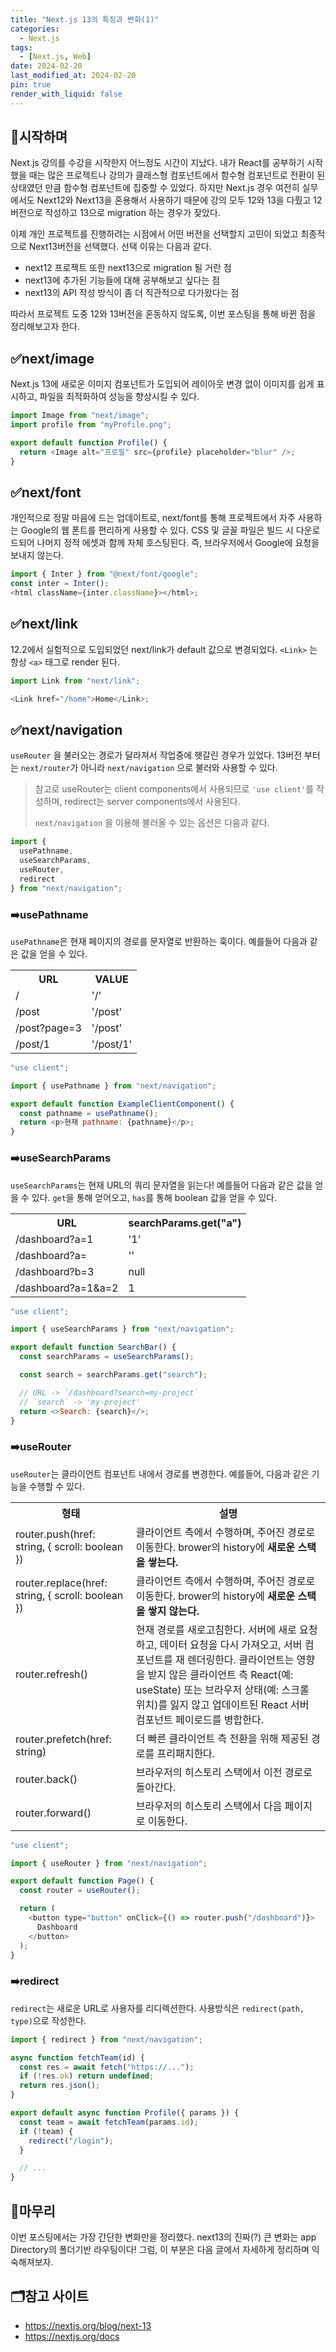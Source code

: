 ```yaml
---
title: "Next.js 13의 특징과 변화(1)"
categories:
  - Next.js
tags:
  - [Next.js, Web]
date: 2024-02-20
last_modified_at: 2024-02-20
pin: true
render_with_liquid: false
---
```


## 📌시작하며

Next.js 강의를 수강을 시작한지 어느정도 시간이 지났다. 내가 React를 공부하기 시작했을 때는 많은 프로젝트나 강의가 클래스형 컴포넌트에서 함수형 컴포넌트로 전환이 된 상태였던 만큼 함수형 컴포넌트에 집중할 수 있었다.
하지만 Next.js 경우 여전히 실무에서도 Next12와 Next13을 혼용해서 사용하기 때문에 강의 모두 12와 13을 다뤘고 12버전으로 작성하고 13으로 migration 하는 경우가 잦았다.

이제 개인 프로젝트를 진행하려는 시점에서 어떤 버전을 선택할지 고민이 되었고 최종적으로 Next13버전을 선택했다.
선택 이유는 다음과 같다.

- next12 프로젝트 또한 next13으로 migration 될 거란 점
- next13에 추가된 기능들에 대해 공부해보고 싶다는 점
- next13의 API 작성 방식이 좀 더 직관적으로 다가왔다는 점

따라서 프로젝트 도중 12와 13버전을 혼동하지 않도록, 이번 포스팅을 통해 바뀐 점을 정리해보고자 한다.

## ✅next/image

Next.js 13에 새로운 이미지 컴포넌트가 도입되어 레이아웃 변경 없이 이미지를 쉽게 표시하고, 파일을 최적화하여 성능을 향상시킬 수 있다.

```javascript
import Image from "next/image";
import profile from "myProfile.png";

export default function Profile() {
  return <Image alt="프로필" src={profile} placeholder="blur" />;
}
```

## ✅next/font

개인적으로 정말 마음에 드는 업데이트로, next/font를 통해 프로젝트에서 자주 사용하는 Google의 웹 폰트를 편리하게 사용할 수 있다. CSS 및 글꼴 파일은 빌드 시 다운로드되어 나머지 정적 에셋과 함께 자체 호스팅된다. 즉, 브라우저에서 Google에 요청을 보내지 않는다.

```javascript
import { Inter } from "@next/font/google";
const inter = Inter();
<html className={inter.className}></html>;
```

## ✅next/link

12.2에서 실험적으로 도입되었던 next/link가 default 값으로 변경되었다. `<Link>` 는 항상 `<a>` 태그로 render 된다.

```javascript
import Link from "next/link";

<Link href="/home">Home</Link>;
```

## ✅next/navigation

`useRouter` 을 불러오는 경로가 달라져서 작업중에 헷갈린 경우가 있었다. 13버전 부터는 `next/router`가 아니라 `next/navigation` 으로 불러와 사용할 수 있다.

> 참고로 useRouter는 client components에서 사용되므로 `'use client'`를 작성하며, redirect는 server components에서 사용된다.
>
> `next/navigation` 을 이용해 불러올 수 있는 옵션은 다음과 같다.

```javascript
import {
  usePathname,
  useSearchParams,
  useRouter,
  redirect
} from "next/navigation";
```

### ➡️usePathname

`usePathname`은 현재 페이지의 경로를 문자열로 반환하는 훅이다. 예를들어 다음과 같은 값을 얻을 수 있다.

<table>
  <tr>
    <th>URL</th>
    <th>VALUE</th>
  </tr>
  <tr>
    <td>/</td>
    <td>'/'</td>
  </tr>
  <tr>
    <td>/post</td>
    <td>'/post'</td>
  </tr>
  <tr>
    <td>/post?page=3</td>
    <td>'/post'</td>
  </tr>
  <tr>
    <td>/post/1</td>
    <td>'/post/1'</td>
  </tr>
</table>

```javascript
"use client";

import { usePathname } from "next/navigation";

export default function ExampleClientComponent() {
  const pathname = usePathname();
  return <p>현재 pathname: {pathname}</p>;
}
```

### ➡️useSearchParams

`useSearchParams`는 현재 URL의 쿼리 문자열을 읽는다! 예를들어 다음과 같은 값을 얻을 수 있다.
`get`을 통해 얻어오고, `has`를 통해 boolean 값을 얻을 수 있다.

<table>
  <tr>
    <th>URL</th>
    <th>searchParams.get("a")</th>
  </tr>
  <tr>
    <td>/dashboard?a=1</td>
    <td>'1'</td>
  </tr>
  <tr>
    <td>/dashboard?a=</td>
    <td>''</td>
  </tr>
  <tr>
    <td>/dashboard?b=3</td>
    <td>null</td>
  </tr>
  <tr>
    <td>/dashboard?a=1&a=2</td>
    <td>1</td>
  </tr>
</table>

```javascript
"use client";

import { useSearchParams } from "next/navigation";

export default function SearchBar() {
  const searchParams = useSearchParams();

  const search = searchParams.get("search");

  // URL -> `/dashboard?search=my-project`
  // `search` -> 'my-project'
  return <>Search: {search}</>;
}
```

### ➡️useRouter

`useRouter`는 클라이언트 컴포넌트 내에서 경로를 변경한다. 예를들어, 다음과 같은 기능을 수행할 수 있다.

<table>
  <tr>
    <th>형태</th>
    <th>설명</th>
  </tr>
  <tr>
    <td>router.push(href: string, { scroll: boolean })</td>
    <td>클라이언트 측에서 수행하며, 주어진 경로로 이동한다. brower의 history에 <b>새로운 스택을 쌓는다.</b></td>
  </tr>
  <tr>
    <td>router.replace(href: string, { scroll: boolean })</td>
    <td>클라이언트 측에서 수행하며, 주어진 경로로 이동한다. brower의 history에 <b>새로운 스택을 쌓지 않는다.</b></td>
  </tr>
  <tr>
    <td>router.refresh()</td>
    <td>현재 경로를 새로고침한다. 서버에 새로 요청하고, 데이터 요청을 다시 가져오고, 서버 컴포넌트를 재 렌더링한다. 클라이언트는 영향을 받지 않은 클라이언트 측 React(예: useState) 또는 브라우저 상태(예: 스크롤 위치)를 잃지 않고 업데이트된 React 서버 컴포넌트 페이로드를 병합한다.</td>
  </tr>
  <tr>
    <td>router.prefetch(href: string)</td>
    <td>더 빠른 클라이언트 측 전환을 위해 제공된 경로를 프리패치한다.</td>
  </tr>
  <tr>
    <td>router.back()</td>
    <td>브라우저의 히스토리 스택에서 이전 경로로 돌아간다.</td>
  </tr>
  <tr>
    <td>router.forward()</td>
    <td>브라우저의 히스토리 스택에서 다음 페이지로 이동한다.</td>
  </tr>
</table>

```javascript
"use client";

import { useRouter } from "next/navigation";

export default function Page() {
  const router = useRouter();

  return (
    <button type="button" onClick={() => router.push("/dashboard")}>
      Dashboard
    </button>
  );
}
```

### ➡️redirect

`redirect`는 새로운 URL로 사용자를 리디렉션한다. 사용방식은 `redirect(path, type)`으로 작성한다.

```javascript
import { redirect } from "next/navigation";

async function fetchTeam(id) {
  const res = await fetch("https://...");
  if (!res.ok) return undefined;
  return res.json();
}

export default async function Profile({ params }) {
  const team = await fetchTeam(params.id);
  if (!team) {
    redirect("/login");
  }

  // ...
}
```

## 📩마무리

이번 포스팅에서는 가장 간단한 변화만을 정리했다. next13의 진짜(?) 큰 변화는 app Directory의 폴더기반 라우팅이다! 그럼, 이 부분은 다음 글에서 자세하게 정리하며 익숙해져보자.

## 🗂️참고 사이트

- <https://nextjs.org/blog/next-13>
- <https://nextjs.org/docs>
